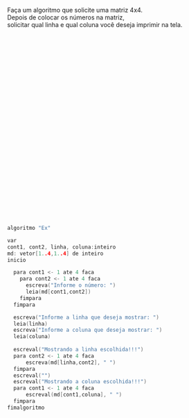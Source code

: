 Faça um algoritmo que solicite uma matriz 4x4.  
Depois de colocar os números na matriz,  
solicitar qual linha e qual coluna  você deseja imprimir na tela.



<br/>
<br/>
<br/>
<br/>
<br/>

<br/>
<br/>
<br/>
<br/>
<br/>

<br/>
<br/>
<br/>
<br/>
<br/>

<br/>
<br/>
<br/>
<br/>
<br/>

<br/>
<br/>
<br/>
<br/>
<br/>


```C
algoritmo "Ex"

var
cont1, cont2, linha, coluna:inteiro
md: vetor[1..4,1..4] de inteiro
inicio

  para cont1 <- 1 ate 4 faca
    para cont2 <- 1 ate 4 faca
      escreva("Informe o número: ")
      leia(md[cont1,cont2])
    fimpara
  fimpara

  escreva("Informe a linha que deseja mostrar: ")
  leia(linha)
  escreva("Informe a coluna que deseja mostrar: ")
  leia(coluna)
  
  escreval("Mostrando a linha escolhida!!!")
  para cont2 <- 1 ate 4 faca
      escreva(md[linha,cont2], " ")
  fimpara
  escreval("")
  escreval("Mostrando a coluna escolhida!!!")
  para cont1 <- 1 ate 4 faca
      escreval(md[cont1,coluna], " ")
  fimpara
fimalgoritmo
```
